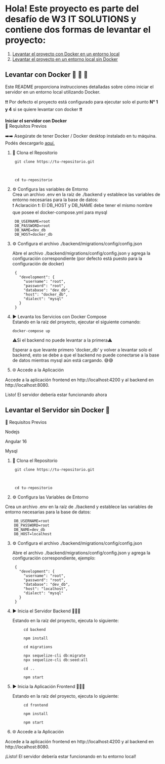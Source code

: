 # Hola! Este proyecto es parte del desafío de W3 IT SOLUTIONS y contiene dos formas de levantar el proyecto:

1. [Levantar el proyecto con Docker en un entorno local](#levantar-con-docker)
2. [Levantar el proyecto en un entorno local sin Docker](#levantar-el-servidor-sin-docker-)

## Levantar con Docker 🐳 🐳 🐳


Este README proporciona instrucciones detalladas sobre cómo iniciar el servidor en un entorno local utilizando Docker.

❗❗ Por defecto el proyecto está configurado para ejecutar solo el punto <b> N° 1 y 4</b> si se quiere levantar con docker ❗❗

<b>Iniciar el servidor con Docker</b> <br>
🔨 Requisitos Previos <br>

➡️➡️ Asegúrate de tener Docker / Docker desktop instalado en tu máquina. Podés descargarlo <a href="https://www.docker.com/products/docker-desktop/" target="_blank"> aquí. </a>


1. 🔄 Clona el Repositorio

        git clone https://tu-repositorio.git
   <br>
       
        cd tu-repositorio

2. ⚙️ Configura las variables de Entorno <br>
    Crea un archivo  .env en la raíz de ./backend y establece las variables de entorno necesarias para la base de datos: <br>
    ❗ Aclaración ❗: El DB_HOST y DB_NAME debe tener el mismo nombre que posee el docker-compose.yml para mysql
   
        DB_USERNAME=root
        DB_PASSWORD=root
        DB_NAME=dev_db
        DB_HOST=docker_db

4. ⚙️ Configura el archivo ./backend/migrations/config/config.json
    
    Abre el archivo ./backend/migrations/config/config.json y agrega la configuración correspondiente (por defecto está puesto para la configuración de docker)
   
        {
          "development": {
            "username": "root",
            "password": "root",
            "database": "dev_db",
            "host": "docker_db",
            "dialect": "mysql"
          }
        }

5.  ▶️ Levanta los Servicios con Docker Compose <br>
    Estando en la raiz del proyecto, ejecutar el siguiente comando:
    
        docker-compose up 

    ⚠️Si el backend no puede levantar a la primera⚠️

     Esperar a que levante primero 'docker_db' y volver a levantar solo el backend, esto se debe a que el backend no puede conectarse a la base de datos mientras mysql aún está cargando. 😅😅
 
6. 🌐 Accede a la Aplicación
   
Accede a la aplicación frontend en http://localhost:4200 y al backend en http://localhost:8080.

Listo! El servidor debería estar funcionando ahora





## Levantar el Servidor sin Docker 🚀


 🔨 Requisitos Previos

   Nodejs
   
   Angular 16
   
   Mysql

1. 🔄 Clona el Repositorio

        git clone https://tu-repositorio.git
   <br>
       
        cd tu-repositorio

2. ⚙️ Configura las Variables de Entorno

Crea un archivo  .env en la raíz de ./backend y establece las variables de entorno necesarias para la base de datos:


        DB_USERNAME=root
        DB_PASSWORD=root
        DB_NAME=dev_db
        DB_HOST=localhost


3. ⚙️ Configura el archivo ./backend/migrations/config/config.json
    
    Abre el archivo ./backend/migrations/config/config.json y agrega la configuración correspondiente, ejemplo:
   
        {
          "development": {
            "username": "root",
            "password": "root",
            "database": "dev_db",
            "host": "localhost",
            "dialect": "mysql"
          }
        }

4. ▶️ Inicia el Servidor Backend 🚀🚀🚀

    Estando en la raíz del proyecto, ejecuta lo siguiente: 

            cd backend
        
            npm install
        
            cd migrations 
        
            npx sequelize-cli db:migrate
            npx sequelize-cli db:seed:all
        
            cd ..
        
            npm start

5. ▶️ Inicia la Aplicación Frontend 🚀🚀🚀

    Estando en la raíz del proyecto, ejecuta lo siguiente: 

            cd frontend
        
            npm install
            
            npm start

6. 🌐 Accede a la Aplicación

Accede a la aplicación frontend en http://localhost:4200 y al backend en http://localhost:8080.

¡Listo! El servidor debería estar funcionando en tu entorno local!






